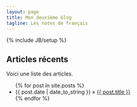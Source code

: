 ```yaml
---
layout: page
title: Mon deuxième blog
tagline: Les notes de français
---
```

{% include JB/setup %}

## Articles récents

Voici une liste des articles.

<ul class="posts">
  {% for post in site.posts %}
    <li><span>{{ post.date | date_to_string }}</span> &raquo; <a href="{{ BASE_PATH }}{{ post.url }}">{{ post.title }}</a></li>
  {% endfor %}
</ul>
